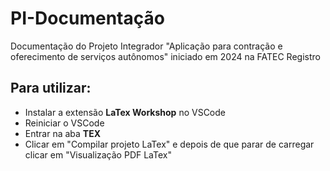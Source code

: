 # PI-Documentação
Documentação do Projeto Integrador "Aplicação para contração e oferecimento de serviços autônomos" iniciado em 2024 na FATEC Registro

## Para utilizar:

- Instalar a extensão **LaTex Workshop** no VSCode
- Reiniciar o VSCode
- Entrar na aba **TEX**
- Clicar em "Compilar projeto LaTex" e depois de que parar de carregar clicar em "Visualização PDF LaTex"
